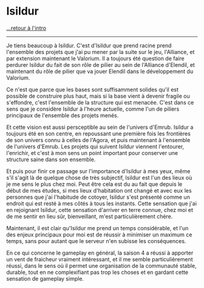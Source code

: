 # Isildur

[...retour à l'intro](./intro.md)

---

Je tiens beaucoup à Isildur.
C'est d'Isildur que prend racine prend l'ensemble des projets que j'ai pu mener par la suite sur le jeu, l'Alliance, et par extension maintenant le Valorium. 
Il a toujours été question de faire perdurer Isildur du fait de son rôle de pilier au sein de l'Alliance d'Elendil, et maintenant du rôle de pilier que va jouer Elendil dans le développement du Valorium. 

Ce n'est que parce que les bases sont suffisamment solides qu'il est possible de construire plus haut, mais si la base vient à devenir fragile ou s'effondre, c'est l'ensemble de la structure qui est menacée. C'est dans ce sens que je considère Isildur à l'heure actuelle, comme l'un de piliers principaux de l'ensemble des projets menés.

Et cette vision est aussi persceptible au sein de l'univers d'Emrub. Isildur a toujours été en son centre, en repoussant une première fois les frontières de son univers connu à celles de l'Agora, et puis maintenant à l'ensemble de l'univers d'Emrub. 
Les projets qui suivent Isildur viennent l'entourer, l'enrichir, et c'est à mon sens un point important pour conserver une structure saine dans son ensemble.

Et puis pour finir ce passage sur l'importance d'Isildur à mes yeux, même s'il s'agit là de quelque chose de très subjectif, Isildur est l'un des lieux où je me sens le plus chez moi.
Peut être cela est du au fait que depuis le début de mes études, si mes lieux d'habitation ont changé et avec eux les personnes que j'ai l'habitude de cotoyer, Isildur s'est présenté comme un endroit qui est resté à mes côtés à tous les instants.
Cette sensation que j'ai en rejoignant Isildur, cette sensation d'arriver en terre connue, chez moi et de me sentir en lieu sûr, bienveillant, m'est particulièrement chère. 

Maintenant, il est clair qu'Isildur me prend un temps considérable, et l'un des enjeux principaux pour moi est de réussir à minimiser un maximum ce temps, sans pour autant que le serveur n'en subisse les conséquences. 

En ce qui concerne le gameplay en général, la saison 4 a réussi à apporter un vent de fraicheur vraiment intéressant, et il me semble particulièrement réussi, dans le sens où il permet une organisation de la communauté stable, durable, tout en ne complexifiant pas trop les choses et en gardant cette sensation de gameplay simple. 
